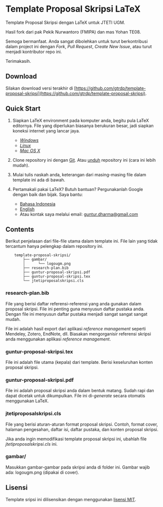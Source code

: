 Template Proposal Skripsi LaTeX
==============================
Template Proposal Skripsi dengan LaTeX untuk JTETI UGM.

Hasil fork dari pak Pekik Nurwantoro (FMIPA) dan mas Yohan TE08.

Semoga bermanfaat. Anda sangat dibolehkan untuk turut berkontribusi dalam project ini dengan *Fork*, *Pull Request*, *Create New Issue*, atau turut menjadi kontributor repo ini.

Terimakasih.

Download
--------
Silakan download versi terakhir di [https://github.com/gtrdp/template-proposal-skripsi](https://github.com/gtrdp/template-proposal-skripsi).

Quick Start
-----------
1. Siapkan LaTeX environment pada komputer anda, begitu pula LaTeX editornya. File yang diperlukan biasanya berukuran besar, jadi siapkan koneksi internet yang lancar jaya.
	- [*Windows*](https://www.google.com/search?q=windows+setup+latex&oq=windows+setup+latex&aqs=chrome..69i57.6207j0j7&sourceid=chrome&es_sm=91&ie=UTF-8)
	- [*Linux*](https://www.google.com/search?q=windows+setup+latex&oq=windows+setup+latex&aqs=chrome..69i57.6207j0j7&sourceid=chrome&es_sm=91&ie=UTF-8#q=linux+setup+latex)
	- [*Mac OS X*](https://www.google.com/search?q=windows+setup+latex&oq=windows+setup+latex&aqs=chrome..69i57.6207j0j7&sourceid=chrome&es_sm=91&ie=UTF-8#q=mac+setup+latex)

2. Clone repository ini dengan [Git](https://www.google.com/search?q=windows+setup+latex&oq=windows+setup+latex&aqs=chrome..69i57.6207j0j7&sourceid=chrome&es_sm=91&ie=UTF-8#q=setup+git). Atau [unduh](https://github.com/gtrdp/template-skripsi/releases) repository ini (cara ini lebih mudah).
3. Mulai tulis naskah anda, keterangan dari masing-masing file dalam template ini ada di bawah.
4. Pertamakali pakai LaTeX? Butuh bantuan? Pergunakanlah Google dengan baik dan bijak. Saya bantu:
	- [Bahasa Indonesia](https://www.google.com/search?q=tutorial+menggunakan+latex&oq=tutorial+menggunakan+latex&aqs=chrome..69i57j0.3219j0j7&sourceid=chrome&es_sm=91&ie=UTF-8)
	- [English](https://www.google.com/search?q=latex+tutorial&oq=latex+tutorial&aqs=chrome..69i57j69i65l3j69i60l2.1884j0j7&sourceid=chrome&es_sm=91&ie=UTF-8)
	- Atau kontak saya melalui email: [guntur.dharma@gmail.com](mailto:guntur.dharma@gmail.com)

Contents
--------
Berikut penjelasan dari file-file utama dalam template ini. File lain yang tidak tercantum hanya pelengkap dalam repository ini.

		template-proposal-skripsi/
			├── gambar/
			│	   └── logougm.png
			├── research-plan.bib
			├── guntur-proposal-skripsi.pdf
			├── guntur-proposal-skripsi.tex
			└── jtetiproposalskripsi.cls
			
### research-plan.bib
File yang berisi daftar referensi-referensi yang anda gunakan dalam proposal skripsi. File ini penting guna menyusun daftar pustaka anda. Dengan file ini menyusun daftar pustaka menjadi sangat sangat sangat mudah.

File ini adalah hasil export dari aplikasi *reference management* seperti Mendeley, Zotero, EndNote, dll. Biasakan mengorganisir referensi skripsi anda menggunakan aplikasi *reference management*.

### guntur-proposal-skripsi.tex
File ini adalah file utama (kepala) dari template. Berisi keseluruhan konten proposal skripsi.

### guntur-proposal-skripsi.pdf
File ini adalah proposal skripsi anda dalam bentuk matang. Sudah rapi dan dapat dicetak untuk dikumpulkan. File ini di-*generate* secara otomatis menggunakan LaTeX.

### jtetiproposalskripsi.cls
File yang berisi aturan-aturan format proposal skripsi. Contoh, format cover, halaman pengesahan, daftar isi, daftar pustaka, dan konten proposal skripsi.

Jika anda ingin memodifikasi template proposal skripsi ini, ubahlah file *jtetiproposalskripsi.cls* ini.

### gambar/
Masukkan gambar-gambar pada skripsi anda di folder ini. Gambar wajib ada: logougm.png (dipakai di cover).

Lisensi
-------
Template sripsi ini dilisensikan dengan menggunakan [lisensi MIT](https://raw.githubusercontent.com/gtrdp/template-proposal-skripsi/master/LICENSE).